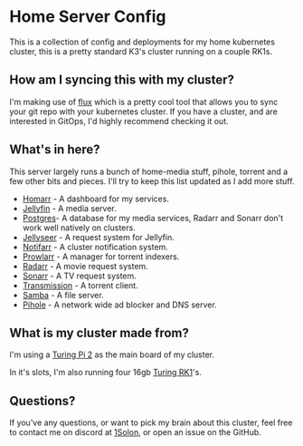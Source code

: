# Home Server Config

This is a collection of config and deployments for my home kubernetes cluster, this is a pretty standard K3's cluster running on a couple RK1s.

## How am I syncing this with my cluster?

I'm making use of [flux](https://fluxcd.io/) which is a pretty cool tool that allows you to sync your git repo with your kubernetes cluster. If you have a cluster, and are interested in GitOps, I'd highly recommend checking it out.

## What's in here?

This server largely runs a bunch of home-media stuff, pihole, torrent and a few other bits and pieces. I'll try to keep this list updated as I add more stuff.

- [Homarr](https://homarr.dev/) - A dashboard for my services.
- [Jellyfin](https://jellyfin.org/) - A media server.
- [Postgres](https://www.postgresql.org/)- A database for my media services, Radarr and Sonarr don't work well natively on clusters.
- [Jellyseer](https://github.com/Fallenbagel/jellyseerr) - A request system for Jellyfin.
- [Notifarr](https://github.com/Notifiarr) - A cluster notification system.
- [Prowlarr](https://prowlarr.com/) - A manager for torrent indexers.
- [Radarr](https://radarr.video/) - A movie request system.
- [Sonarr](https://sonarr.tv/) - A TV request system.
- [Transmission](https://transmissionbt.com/) - A torrent client.
- [Samba](https://github.com/dperson/samba) - A file server.
- [Pihole](https://pi-hole.net/) - A network wide ad blocker and DNS server.

## What is my cluster made from?

I'm using a [Turing Pi 2](https://turingpi.com/product/turing-pi-2/) as the main board of my cluster.

In it's slots, I'm also running four 16gb [Turing RK1](https://turingpi.com/product/turing-rk1/)'s.

## Questions?

If you've any questions, or want to pick my brain about this cluster, feel free to contact me on discord at [1Solon](https://discordapp.com/users/448210429119037450), or open an issue on the GitHub.
